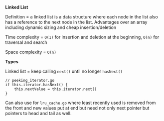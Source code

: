**Linked List**

Definition = a linked list is a data structure where each node in the list also has a reference to the next node in the list. Advantages over an array including dynamic sizing and cheap insertion/deletion

Time complexity = `O(1)` for insertion and deletion at the beginning, `O(n)` for traversal and search

Space complexity = `O(n)`

**Types**

Linked list = keep calling `next()` until no longer `hasNext()`
```
// peeking_iterator.go
if this.iterator.hasNext() {
    this.nextValue = this.iterator.next()
}
```
Can also use for `lru_cache.go` where least recently used is removed from the front and new values put at end but need not only next pointer but pointers to head and tail as well.